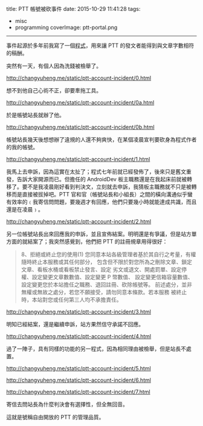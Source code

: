 title: PTT 帳號被砍事件
date: 2015-10-29 11:41:28
tags:
- misc
- programming
coverImage: ptt-portal.png
---

事件起源於多年前我寫了一個[程式](http://changyuheng.me/2007/11/05/ptt-efficient-poster/)，用來讓 PTT 的發文者能得到與文章字數相符的稿酬。
<!-- more -->
突然有一天，有個人因為洗錢被檢舉了。

http://changyuheng.me/static/ptt-account-incident/0.html

想不到他自己心術不正，卻要牽拖工具。

http://changyuheng.me/static/ptt-account-incident/0a.html

於是帳號站長就辦了他。

http://changyuheng.me/static/ptt-account-incident/0b.html

帳號站長幾天後想想辦了違規的人還不夠爽快，在某個凌晨宣判要砍身為程式作者的我的帳號。

http://changyuheng.me/static/ptt-account-incident/1.html

我馬上去申訴，因為這實在太扯了；程式七年前就已經發佈了，後來只是舊文重發，告訴大家開源而已。但擔任的 AndroidDev 板主職務還是在我起床前就被轉移了。要不是我凌晨剛好看到判決文，立刻就去申訴，我猜板主職務就不只是被轉移而是直接被拔掉吧。PTT 官和官（帳號站長和小組長）之間的橫向溝通似乎蠻有效率的﹙我寄信問問題，要幾週才有回應，他們只要幾小時就能達成共識，而且還是在凌晨﹚。

http://changyuheng.me/static/ptt-account-incident/2.html

另一位帳號站長出來回應我的申訴，並且宣佈結案。明明還是有爭議，但是站方單方面的就結案了；我突然感覺到，他們把 PTT 的註冊規章用得很好：

> 8、拒絕或終止您的使用(1)
> 您同意本站各級管理者基於其自行之考量，有權隨時終止本服務或其任何部分，
> 包含但不限於對您所為之刪除文章、鎖定文章、看板水桶或看板禁止發言、設定
> 劣文或退文、開處罰單、設定停權、設定變更文章數數值、設定變更 P 幣數值、
> 設定變更信箱容量數值、設定變更您於本站擔任之職務、退回註冊、砍除帳號等。
> 前述處分，並非無權或無故之處分，若您不願接受，請勿同意本條款。若本服務
> 被終止時，本站對您或任何第三人均不承擔責任。

http://changyuheng.me/static/ptt-account-incident/3.html

明知已經結案，還是繼續申訴，站方果然信守承諾不回應。

http://changyuheng.me/static/ptt-account-incident/4.html

過了一陣子，具有同樣的功能的另一程式，因為相同理由被檢舉，但是站長不處置。

http://changyuheng.me/static/ptt-account-incident/5.html

http://changyuheng.me/static/ptt-account-incident/6.html

http://changyuheng.me/static/ptt-account-incident/7.html

寄信去問站長為什麼判決會有選擇性，但全無回音。

這就是號稱自由開放的 PTT 的管理品質。
